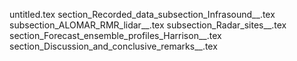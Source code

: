 untitled.tex
section_Recorded_data_subsection_Infrasound__.tex
subsection_ALOMAR_RMR_lidar__.tex
subsection_Radar_sites__.tex
section_Forecast_ensemble_profiles_Harrison__.tex
section_Discussion_and_conclusive_remarks__.tex

